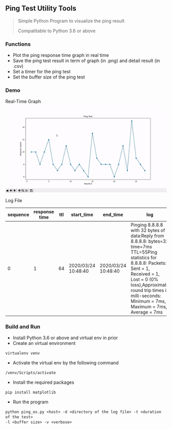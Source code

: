 ## Ping Test Utility Tools
> Simple Python Program to visualize the ping result
>
> Compatitable to Python 3.6 or above

### Functions
- Plot the ping response time graph in real time
- Save the ping test result in term of graph (in .png) and detail result (in .csv)
- Set a timer for the ping test
- Set the buffer size of the ping test

### Demo
Real-Time Graph

![demo-graph](https://github.com/JonathanChan1234/Ping-Test-Utilities/blob/master/demo.gif)


Log File

| sequence | response time | ttl | start_time          | end_time            | log                                                                                                                                                                                                                                                                 |
|----------|---------------|-----|---------------------|---------------------|---------------------------------------------------------------------------------------------------------------------------------------------------------------------------------------------------------------------------------------------------------------------|
| 0        | 1             | 64  | 2020/03/24 10:48:40 | 2020/03/24 10:48:40 | Pinging 8.8.8.8 with 32 bytes of data:Reply from 8.8.8.8: bytes=32 time=7ms TTL=55Ping statistics for 8.8.8.8:    Packets: Sent = 1, Received = 1, Lost = 0 (0% loss),Approximate round trip times in milli-seconds:    Minimum = 7ms, Maximum = 7ms, Average = 7ms |




### Build and Run
-  Install Python 3.6 or above and virtual env in prior
-  Create an virtual environment
```
virtualenv venv
```
- Activate the virtual env by the following command
```
/venv/Scripts/activate
```
- Install the required packages
```
pip install matplotlib
```
- Run the program
```
python ping_os.py <host> -d <directory of the log file> -t <duration of the test>
-l <buffer size> -v <verbose>
``` 
